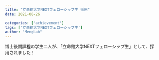 ```yaml
---
title: "立命館大学NEXTフェローシップ生 採用"
date: 2021-06-26

categories: ['achievement']
tags: ['立命館大学NEXTフェローシップ生']
author: "MengLab"
---
```

博士後期課程の学生二人が、「立命館大学NEXTフェローシップ生」として、採用されました！
